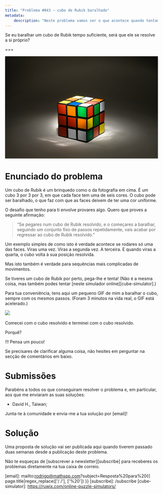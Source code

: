 ```yaml
---
title: "Problema #043 – cubo de Rubik baralhado"
metadata:
    description: "Neste problema vamos ver o que acontece quando tentamos baralhar um cubo de Rubik de forma sistemática."
---
```


Se eu baralhar um cubo de Rubik tempo suficiente,
será que ele se resolve a si próprio?

===

![Um cubo de Rubik baralhado.](thumbnail.png "Fotografia de Serg Antonov do site Unsplash.")

# Enunciado do problema

Um cubo de Rubik é um brinquedo como o da fotografia em cima.
É um cubo 3 por 3 por 3, em que cada face tem uma de seis cores.
O cubo pode ser baralhado, o que faz com que as faces deixem
de ter uma cor uniforme.

O desafio que tenho para ti envolve provares algo.
Quero que proves a seguinte afirmação:

 > “Se pegares num cubo de Rubik resolvido, e o começares a baralhar,
 seguindo um conjunto fixo de passos repetidamente,
 vais acabar por regressar ao cubo de Rubik resolvido.”

Um exemplo simples de como isto é verdade acontece se rodares só
uma das faces.
Viras uma vez.
Viras a segunda vez.
A terceira.
E quando viras a quarta, o cubo volta à sua posição resolvida.

Mas isto também é verdade para sequências mais complicadas de movimentos.

Se tiveres um cubo de Rubik por perto, pega-lhe e tenta!
(Não é a mesma coisa, mas também podes tentar [neste simulador online][cube-simulator].)

Para tua conveniência, tens aqui um pequeno GIF de mim a baralhar
o cubo, sempre com os mesmos passos.
(Foram 3 minutos na vida real, o GIF está acelerado.)

![](_rubiks_scrambling.gif)

Comecei com o cubo resolvido e terminei com o cubo resolvido.

Porquê?

!!! Pensa um pouco!

Se precisares de clarificar alguma coisa, não hesites em perguntar na secção de comentários em baixo.


# Submissões

Parabéns a todos os que conseguiram resolver o problema e,
em particular, aos que me enviaram as suas soluções:

 - David H., Taiwan;

Junta-te à comunidade e envia-me a tua solução por [email]!


# Solução

Uma proposta de solução vai ser publicada aqui quando tiverem passado duas semanas desde a publicação deste problema.


Não te esqueças de [subscrever a newsletter][subscribe] para receberes os problemas diretamente na tua caixa de correio.

[email]: mailto:rodrigo@mathspp.com?subject=Resposta%20para%20{{ page.title|regex_replace(['/ /'], ['%20']) }}
[subscribe]: /subscribe
[cube-simulator]: https://ruwix.com/online-puzzle-simulators/
